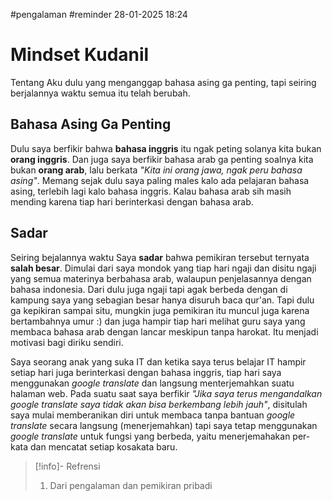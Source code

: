 #pengalaman #reminder 
28-01-2025 18:24
# Mindset Kudanil
Tentang Aku dulu yang menganggap bahasa asing ga penting, tapi seiring berjalannya waktu semua itu telah berubah.
## Bahasa Asing Ga Penting
Dulu saya berfikir bahwa **bahasa inggris** itu ngak peting solanya kita bukan **orang inggris**. Dan juga saya berfikir bahasa arab ga penting soalnya kita bukan **orang arab**, lalu berkata *"Kita ini orang jawa, ngak peru bahasa asing"*. Memang sejak dulu saya paling males kalo ada pelajaran bahasa asing, terlebih lagi kalo bahasa inggris. Kalau bahasa arab sih masih mending karena tiap hari berinterkasi dengan bahasa arab.
## Sadar
Seiring bejalannya waktu Saya **sadar** bahwa pemikiran tersebut ternyata **salah besar**. Dimulai dari saya mondok yang tiap hari ngaji dan disitu ngaji yang semua materinya berbahasa arab, walaupun penjelasannya dengan bahasa indonesia. Dari dulu juga ngaji tapi agak berbeda dengan di kampung saya yang sebagian besar hanya disuruh baca qur'an. Tapi dulu ga kepikiran sampai situ, mungkin juga pemikiran itu muncul juga karena bertambahnya umur :) dan juga hampir tiap hari melihat guru saya yang membaca bahasa arab dengan lancar meskipun tanpa harokat. Itu menjadi motivasi bagi diriku sendiri.

Saya seorang anak yang suka IT dan ketika saya terus belajar IT hampir setiap hari juga berinterkasi dengan bahasa inggris, tiap hari saya menggunakan *google translate* dan langsung menterjemahkan suatu halaman web. Pada suatu saat saya berfikir *"Jika saya terus mengandalkan google translate saya tidak akan bisa berkembang lebih jauh"*, disitulah saya mulai memberanikan diri untuk membaca tanpa bantuan *google translate* secara langsung (menerjemahkan) tapi saya tetap menggunakan *google translate* untuk fungsi yang berbeda, yaitu menerjemahakan per-kata dan mencatat setiap kosakata baru.

> [!info]- Refrensi
> 1. Dari pengalaman dan pemikiran pribadi
